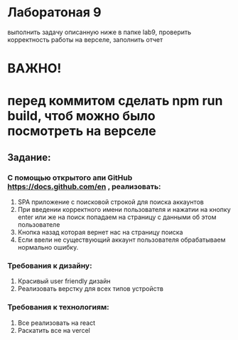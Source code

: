 # Лаборатоная 9
выполнить задачу описанную ниже в папке lab9, проверить корректность работы на верселе, заполнить отчет
# ВАЖНО!
# перед коммитом сделать npm run build, чтоб можно было посмотреть на верселе

## Задание:
### С помощью открытого апи GitHub https://docs.github.com/en , реализовать:

1. SPA приложение с поисковой строкой для поиска аккаунтов
2. При введении корректного имени пользователя и нажатии на кнопку enter или же на поиск попадаем на страницу с данными об этом пользователе
3. Кнопка назад которая вернет нас на страницу поиска
4. Если ввели не существующий аккаунт пользователя обрабатываем нормально ошибку.

### Требования к дизайну:
1. Красивый user friendly дизайн
2. Реализовать верстку для всех типов устройств

### Требования к технологиям:
1. Все реализовать на react
2. Раскатить все на vercel
